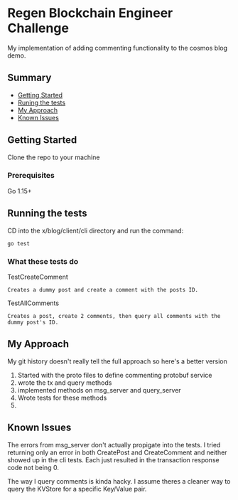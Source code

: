 # Regen Blockchain Engineer Challenge

My implementation of adding commenting functionality to the cosmos blog demo.

## Summary

  - [Getting Started](#getting-started)
  - [Runing the tests](#running-the-tests)
  - [My Approach](#my-approach)
  - [Known Issues](#known-issues)


## Getting Started

Clone the repo to your machine

### Prerequisites

Go 1.15+

## Running the tests

CD into the x/blog/client/cli directory and run the command:

`go test`

### What these tests do

TestCreateComment

    Creates a dummy post and create a comment with the posts ID.

TestAllComments

    Creates a post, create 2 comments, then query all comments with the dummy post's ID.

## My Approach

My git history doesn't really tell the full approach so here's a better version

1. Started with the proto files to define commenting protobuf service
2. wrote the tx and query methods
3. implemented methods on msg_server and query_server
4. Wrote tests for these methods
5. 

## Known Issues
The errors from msg_server don't actually propigate into the tests. 
I tried returning only an error in both CreatePost and CreateComment and neither showed up in the cli tests. Each just resulted in the transaction response code not being 0.

The way I query comments is kinda hacky. I assume theres a cleaner way
to query the KVStore for a specific Key/Value pair. 